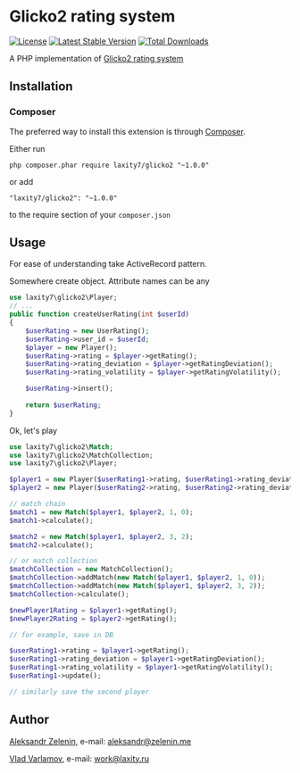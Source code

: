 # Glicko2 rating system

[![License](https://img.shields.io/github/license/laxity7/glicko2.svg)](https://github.com/laxity7/glicko2/blob/master/LICENSE)
[![Latest Stable Version](https://img.shields.io/packagist/v/laxity7/glicko2.svg)](https://packagist.org/packages/laxity7/glicko2)
[![Total Downloads](https://img.shields.io/packagist/dt/laxity7/glicko2.svg)](https://packagist.org/packages/laxity7/glicko2)

A PHP implementation of [Glicko2 rating system](http://www.glicko.net/glicko.html)

## Installation

### Composer

The preferred way to install this extension is through [Composer](http://getcomposer.org/).

Either run

```
php composer.phar require laxity7/glicko2 "~1.0.0"
```

or add

```
"laxity7/glicko2": "~1.0.0"
```

to the require section of your ```composer.json```

## Usage

For ease of understanding take ActiveRecord pattern.

Somewhere create object. Attribute names can be any

```php
use laxity7\glicko2\Player;
// ...
public function createUserRating(int $userId)
{
    $userRating = new UserRating();
    $userRating->user_id = $userId;
    $player = new Player();
    $userRating->rating = $player->getRating();
    $userRating->rating_deviation = $player->getRatingDeviation();
    $userRating->rating_volatility = $player->getRatingVolatility();

    $userRating->insert();
    
    return $userRating;
}
```

Ok, let's play

```php
use laxity7\glicko2\Match;
use laxity7\glicko2\MatchCollection;
use laxity7\glicko2\Player;

$player1 = new Player($userRating1->rating, $userRating1->rating_deviation, $userRating1->rating_volatility);
$player2 = new Player($userRating2->rating, $userRating2->rating_deviation, $userRating2->rating_volatility);

// match chain
$match1 = new Match($player1, $player2, 1, 0);
$match1->calculate();

$match2 = new Match($player1, $player2, 3, 2);
$match2->calculate();

// or match collection
$matchCollection = new MatchCollection();
$matchCollection->addMatch(new Match($player1, $player2, 1, 0));
$matchCollection->addMatch(new Match($player1, $player2, 3, 2));
$matchCollection->calculate();

$newPlayer1Rating = $player1->getRating();
$newPlayer2Rating = $player2->getRating();

// for example, save in DB

$userRating1->rating = $player1->getRating();
$userRating1->rating_deviation = $player1->getRatingDeviation();
$userRating1->rating_volatility = $player1->getRatingVolatility();
$userRating1->update();

// similarly save the second player
```

## Author

[Aleksandr Zelenin](https://github.com/zelenin/), e-mail: [aleksandr@zelenin.me](mailto:aleksandr@zelenin.me)

[Vlad Varlamov](https://github.com/laxity7/), e-mail: [work@laxity.ru](mailto:work@laxity.ru)
